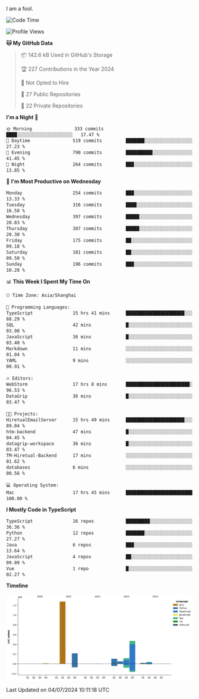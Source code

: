 I am a fool.

<!--START_SECTION:waka-->
![Code Time](http://img.shields.io/badge/Code%20Time-1%2C532%20hrs%2015%20mins-blue)

![Profile Views](http://img.shields.io/badge/Profile%20Views-0-blue)

**🐱 My GitHub Data** 

> 📦 142.6 kB Used in GitHub's Storage 
 > 
> 🏆 227 Contributions in the Year 2024
 > 
> 🚫 Not Opted to Hire
 > 
> 📜 27 Public Repositories 
 > 
> 🔑 22 Private Repositories 
 > 
**I'm a Night 🦉** 

```text
🌞 Morning                333 commits         ████░░░░░░░░░░░░░░░░░░░░░   17.47 % 
🌆 Daytime                519 commits         ███████░░░░░░░░░░░░░░░░░░   27.23 % 
🌃 Evening                790 commits         ██████████░░░░░░░░░░░░░░░   41.45 % 
🌙 Night                  264 commits         ███░░░░░░░░░░░░░░░░░░░░░░   13.85 % 
```
📅 **I'm Most Productive on Wednesday** 

```text
Monday                   254 commits         ███░░░░░░░░░░░░░░░░░░░░░░   13.33 % 
Tuesday                  316 commits         ████░░░░░░░░░░░░░░░░░░░░░   16.58 % 
Wednesday                397 commits         █████░░░░░░░░░░░░░░░░░░░░   20.83 % 
Thursday                 387 commits         █████░░░░░░░░░░░░░░░░░░░░   20.30 % 
Friday                   175 commits         ██░░░░░░░░░░░░░░░░░░░░░░░   09.18 % 
Saturday                 181 commits         ██░░░░░░░░░░░░░░░░░░░░░░░   09.50 % 
Sunday                   196 commits         ███░░░░░░░░░░░░░░░░░░░░░░   10.28 % 
```


📊 **This Week I Spent My Time On** 

```text
🕑︎ Time Zone: Asia/Shanghai

💬 Programming Languages: 
TypeScript               15 hrs 41 mins      ██████████████████████░░░   88.29 % 
SQL                      42 mins             █░░░░░░░░░░░░░░░░░░░░░░░░   03.98 % 
JavaScript               36 mins             █░░░░░░░░░░░░░░░░░░░░░░░░   03.40 % 
Markdown                 11 mins             ░░░░░░░░░░░░░░░░░░░░░░░░░   01.04 % 
YAML                     9 mins              ░░░░░░░░░░░░░░░░░░░░░░░░░   00.91 % 

🔥 Editors: 
WebStorm                 17 hrs 8 mins       ████████████████████████░   96.53 % 
DataGrip                 36 mins             █░░░░░░░░░░░░░░░░░░░░░░░░   03.47 % 

🐱‍💻 Projects: 
HiretualEmailServer      15 hrs 49 mins      ██████████████████████░░░   89.04 % 
htm-backend              47 mins             █░░░░░░░░░░░░░░░░░░░░░░░░   04.45 % 
datagrip-workspace       36 mins             █░░░░░░░░░░░░░░░░░░░░░░░░   03.47 % 
TM-Hiretual-Backend      17 mins             ░░░░░░░░░░░░░░░░░░░░░░░░░   01.62 % 
databases                6 mins              ░░░░░░░░░░░░░░░░░░░░░░░░░   00.56 % 

💻 Operating System: 
Mac                      17 hrs 45 mins      █████████████████████████   100.00 % 
```

**I Mostly Code in TypeScript** 

```text
TypeScript               16 repos            █████████░░░░░░░░░░░░░░░░   36.36 % 
Python                   12 repos            ███████░░░░░░░░░░░░░░░░░░   27.27 % 
Java                     6 repos             ███░░░░░░░░░░░░░░░░░░░░░░   13.64 % 
JavaScript               4 repos             ██░░░░░░░░░░░░░░░░░░░░░░░   09.09 % 
Vue                      1 repo              █░░░░░░░░░░░░░░░░░░░░░░░░   02.27 % 
```



**Timeline**

![Lines of Code chart](https://raw.githubusercontent.com/VeejaLiu/VeejaLiu/master/assets/bar_graph.png)


 Last Updated on 04/07/2024 10:11:18 UTC
<!--END_SECTION:waka-->
